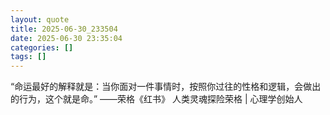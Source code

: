 ```yaml
---
layout: quote
title: 2025-06-30_233504
date: 2025-06-30 23:35:04
categories: []
tags: []
---
```


“命运最好的解释就是：当你面对一件事情时，按照你过往的性格和逻辑，会做出的行为，这个就是命。”
——荣格《红书》 人类灵魂探险荣格 | 心理学创始人